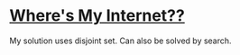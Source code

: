 # [Where's My Internet??](https://open.kattis.com/problems/wheresmyinternet)

My solution uses disjoint set. Can also be solved by search.
